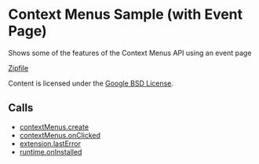 
Context Menus Sample (with Event Page)
=======

Shows some of the features of the Context Menus API using an event page

[Zipfile](http://developer.chrome.com/extensions/examples/api/contextMenus/event_page.zip)

Content is licensed under the [Google BSD License](http://code.google.com/google_bsd_license.html).

Calls
-----

* [contextMenus.create](https://developer.chrome.com/extensions/contextMenus#method-create)
* [contextMenus.onClicked](https://developer.chrome.com/extensions/contextMenus#event-onClicked)
* [extension.lastError](https://developer.chrome.com/extensions/extension#property-lastError)
* [runtime.onInstalled](https://developer.chrome.com/extensions/runtime#event-onInstalled)